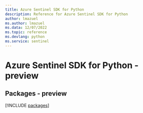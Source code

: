 ```yaml
---
title: Azure Sentinel SDK for Python
description: Reference for Azure Sentinel SDK for Python
author: lmazuel
ms.author: lmazuel
ms.data: 12/07/2022
ms.topic: reference
ms.devlang: python
ms.service: sentinel
---
```

# Azure Sentinel SDK for Python - preview
## Packages - preview
[!INCLUDE [packages](sentinel-index.md)]
